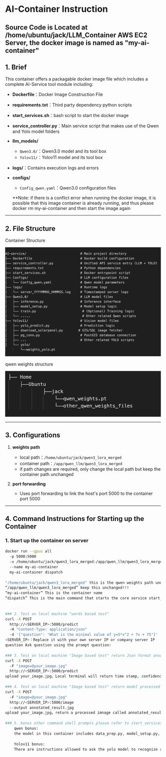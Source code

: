 # AI-Container Instruction  

## Source Code is Located at /home/ubuntu/jack/LLM_Container AWS EC2 Server, the docker image is named as "my-ai-container"  

## 1. Brief
This container offers a packagable docker image file which includes a complete AI-Service tool module including:  

- **Dockerfile**：Docker Image Construction File  
- **requirements.txt**：Third party dependency python scripts  
- **start_services.sh**：bash script to start the docker image   
- **service_controller.py**：Main service script that makes use of the Qwen and Yolo model folders  
- **llm_models/**  
  - `Qwen3.0/`：Qwen3.0 model and its tool box    
  - `Yolov11/`：Yolov11 model and its tool box    
- **logs/**：Contains execution logs and errors   
- **configs/**  
  - `Config_qwen.yaml`：Qwen3.0 configuration files    
  
  **Note: if there is a conflict error when running the docker image, it is possible that this image container is already running, and thus please docker rm my-ai-container and then start the image again  

---

## 2. File Structure  

Container Structure    

![Structure 1](images/2.png)  

qwen weights structure    

![structure 2](images/1.png)

---

## 3. Configurations  

1. **weights path**  
   - local path：`/home/ubuntu/jack/qwen3_lora_merged`  
   - container path：`/app/qwen_llm/qwen3_lora_merged`  
   - if path changes are required, only change the local path but keep the container path unchanged  

2. **port forwarding**  
   - Uses port forwarding to link the host's port 5000 to the container port 5000  

---

## 4. Command Instructions for Starting up the Container  

### 1. Start up the container on server

```bash
docker run --gpus all 
  -p 5000:5000 
  -v /home/ubuntu/jack/qwen3_lora_merged:/app/qwen_llm/qwen3_lora_merged 
  --name my-ai-container 
  my-ai-container dispatch

"/home/ubuntu/jack/qwen3_lora_merged" this is the qwen weights path under the ec2 server, the weights are huge thus it is externally linked to a folder inside the container   
“/app/qwen_llm/qwen3_lora_merged” keep this unchanged!!!  
“my-ai-container” This is the container name  
“dispatch” This is the main command that starts the core service start_services.sh of the entire AI-Image  


### 2. Test on local machine "words based test"  
curl -X POST 
  http://<SERVER_IP>:5000/predict 
  -H "Content-Type: application/json" 
  -d '{"question": "What is the minimal value of y=5*x^2 + 7x + 75"}'  
<SERVER_IP>：Replace it with your own server IP or company server IP  
question Ask question using the prompt question:   

### 3. Test on local machine "Image based test" return Json format answer
curl -X POST 
  -F "image=@your_image.jpg" 
  http://<SERVER_IP>:5000/predict  
upload your_image.jpg，Local terminal will return time stamp, confidence score and other information 

### 4. Test on local machine "Image based test" return model processed image
curl -X POST 
  -F "image=@your_image.jpg" 
  http://<SERVER_IP>:5000/image 
  --output annotated_result.jpg  
upload your_image.jpg，return a processed imnage called annotated_results.jpg which is processed by the yolo model

### 5. bonus other command shell prompts please refer to start_services.sh 
    qwen bonus:    
    the model in this container includes data_prep.py, model_setup.py, and train.py, it is allowed to train and deploy your own model inside the container but not recommended if the weights are too big  
  
    Yolov11 bonus:  
    There are instructions allowed to ask the yolo model to recognize and process GIS images and store information into a sql data base  